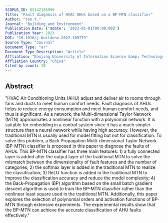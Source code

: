 ```yaml
---
SCOPUS_ID: 85142185999
Title: "Fault diagnosis of HVAC AHUs based on a BP-MTN classifier"
Author: "Yan Y."
Journal: "Building and Environment"
Publication Date: {'$date': '2023-01-01T00:00:00Z'}
Publication Year: 2023
DOI: "10.1016/j.buildenv.2022.109779"
Source Type: "Journal"
Document Type: "ar"
Document Type Description: "Article"
Affliation: "Nanjing University of Information Science &amp; Technology"
Affliation Country: "China"
Cited by count: 10
---
```


## Abstract
"HVAC Air Conditioning Units (AHU) adjust and deliver air to rooms through fans and ducts to meet human comfort needs. Fault diagnosis of AHUs helps to reduce energy consumption and meet human comfort needs, and thus is significant. As a network, the Multi-dimensional Taylor Network (MTN) approximates a nonlinear function with a polynomial network. It is suitable for embedding in a control system since it has a much simpler structure than a neural network while having high accuracy. However, the traditional MTN is usually used for model fitting but not for classification. To solve this problem, a Back Propagation Multi-dimensional Taylor Network (BP-MTN) classifier is proposed in this paper to diagnose the faults of AHUs. This BP-MTN classifier has three main features: 1) a fully connected layer is added after the output layer of the traditional MTN to solve the mismatch between the dimensionality of fault features and the number of categories; 2) the softmax layer is added in the traditional MTN to realize the classification; 3) ReLU function is added in the traditional MTN to improve the classification accuracy and reduce the model complexity; 4) the Back-Propagation (BP) algorithm based on the small batch gradient descent algorithm is used to train the BP-MTN classifier rather than the nonlinear least square used in the traditional MTN. Additionally, this paper explores the selection of polynomial orders and activation functions of BP-MTN through extensive experiments. The experimental results show that the BP-MTN can achieve the accurate classification of AHU faults effectively."

